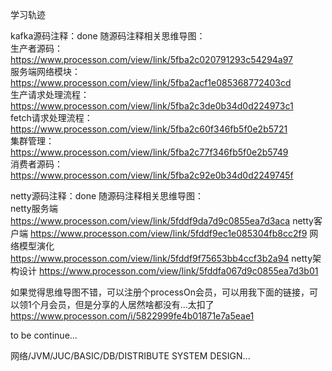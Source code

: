 学习轨迹

kafka源码注释：done
随源码注释相关思维导图：  
生产者源码：  
https://www.processon.com/view/link/5fba2c020791293c54294a97  
服务端网络模块：  
https://www.processon.com/view/link/5fba2acf1e085368772403cd  
生产请求处理流程：  
https://www.processon.com/view/link/5fba2c3de0b34d0d224973c1  
fetch请求处理流程：  
https://www.processon.com/view/link/5fba2c60f346fb5f0e2b5721  
集群管理：  
https://www.processon.com/view/link/5fba2c77f346fb5f0e2b5749  
消费者源码：  
https://www.processon.com/view/link/5fba2c92e0b34d0d2249745f  


netty源码注释：done
随源码注释相关思维导图：  
netty服务端
https://www.processon.com/view/link/5fddf9da7d9c0855ea7d3aca
netty客户端
https://www.processon.com/view/link/5fddf9ec1e085304fb8cc2f9
网络模型演化
https://www.processon.com/view/link/5fddf9f75653bb4ccf3b2a94
netty架构设计
https://www.processon.com/view/link/5fddfa067d9c0855ea7d3b01


如果觉得思维导图不错，可以注册个processOn会员，可以用我下面的链接，可以领1个月会员，但是分享的人居然啥都没有...太扣了
https://www.processon.com/i/5822999fe4b01871e7a5eae1

to be continue...

网络/JVM/JUC/BASIC/DB/DISTRIBUTE SYSTEM DESIGN...
